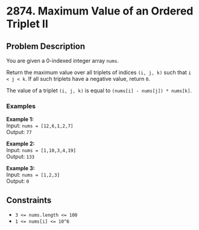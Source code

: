 # 2874. Maximum Value of an Ordered Triplet II

## Problem Description
You are given a 0-indexed integer array `nums`.

Return the maximum value over all triplets of indices `(i, j, k)` such that `i < j < k`. If all such triplets have a negative value, return `0`.

The value of a triplet `(i, j, k)` is equal to `(nums[i] - nums[j]) * nums[k]`.

### Examples
**Example 1:**  
Input: `nums = [12,6,1,2,7]`  
Output: `77`  


**Example 2:**  
Input: `nums = [1,10,3,4,19]`  
Output: `133`  


**Example 3:**  
Input: `nums = [1,2,3]`  
Output: `0`  


## Constraints
- `3 <= nums.length <= 100`
- `1 <= nums[i] <= 10^6`